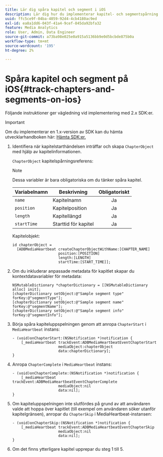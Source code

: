 ```yaml
---
title: Lär dig spåra kapitel och segment i iOS
description: Lär dig hur du implementerar kapitel- och segmentspårning med Media SDK på iOS.
uuid: ffc5ce9f-04ba-4059-92d4-4cb4180ac9ed
exl-id: ea8a1dd6-043f-41a4-9cef-845da92bfa32
feature: Media Analytics
role: User, Admin, Data Engineer
source-git-commit: a73ba98e025e0a915a5136bb9e0d5bcbde875b0a
workflow-type: tm+mt
source-wordcount: '195'
ht-degree: 2%

---
```


# Spåra kapitel och segment på iOS{#track-chapters-and-segments-on-ios}

Följande instruktioner ger vägledning vid implementering med 2.x SDK:er.

>[!IMPORTANT]
>
> Om du implementerar en 1.x-version av SDK kan du hämta utvecklarhandboken här: [Hämta SDK:er.](/help/getting-started/download-sdks.md)

1. Identifiera när kapitelstarthändelsen inträffar och skapa `ChapterObject` med hjälp av kapitelinformationen.

   `ChapterObject` kapitelspårningsreferens:

   >[!NOTE]
   >
   >Dessa variabler är bara obligatoriska om du tänker spåra kapitel.

   | Variabelnamn | Beskrivning | Obligatoriskt |
   | --- | --- | :---: |
   | `name` | Kapitelnamn | Ja |
   | `position` | Kapitelposition | Ja |
   | `length` | Kapitellängd | Ja |
   | `startTime` | Starttid för kapitel | Ja |

   Kapitelobjekt:

   ```
   id chapterObject =  
     [ADBMediaHeartbeat createChapterObjectWithName:[CHAPTER_NAME]
                        position:[POSITION]
                        length:[LENGTH]
                        startTime:[START_TIME]];
   ```

1. Om du inkluderar anpassade metadata för kapitlet skapar du kontextdatavariabler för metadata:

   ```
   NSMutableDictionary *chapterDictionary = [[NSMutableDictionary alloc] init];
   [chapterDictionary setObject:@"Sample segment type" forKey:@"segmentType"];
   [chapterDictionary setObject:@"Sample segment name" forKey:@"segmentName"];
   [chapterDictionary setObject:@"Sample segment info" forKey:@"segmentInfo"];
   ```

1. Börja spåra kapiteluppspelningen genom att anropa `ChapterStart` i `MediaHeartbeat` instans:

   ```
   - (void)onChapterStart:(NSNotification *)notification {
       [_mediaHeartbeat trackEvent:ADBMediaHeartbeatEventChapterStart  
                        mediaObject:chapterObject     
                        data:chapterDictionary];
   }
   ```

1. Anropa `ChapterComplete` i `MediaHeartbeat` instans:

   ```
   - (void)onChapterComplete:(NSNotification *)notification {
       [_mediaHeartbeat trackEvent:ADBMediaHeartbeatEventChapterComplete  
                        mediaObject:nil  
                        data:nil];
   }
   ```

1. Om kapiteluppspelningen inte slutfördes på grund av att användaren valde att hoppa över kapitlet (till exempel om användaren söker utanför kapitelgränsen), anropar du `ChapterSkip` i MediaHeartbeat-instansen:

   ```
   - (void)onChapterSkip:(NSNotification *)notification {
       [_mediaHeartbeat trackEvent:ADBMediaHeartbeatEventChapterSkip  
                        mediaObject:nil  
                        data:nil];
   }
   ```

1. Om det finns ytterligare kapitel upprepar du steg 1 till 5.
